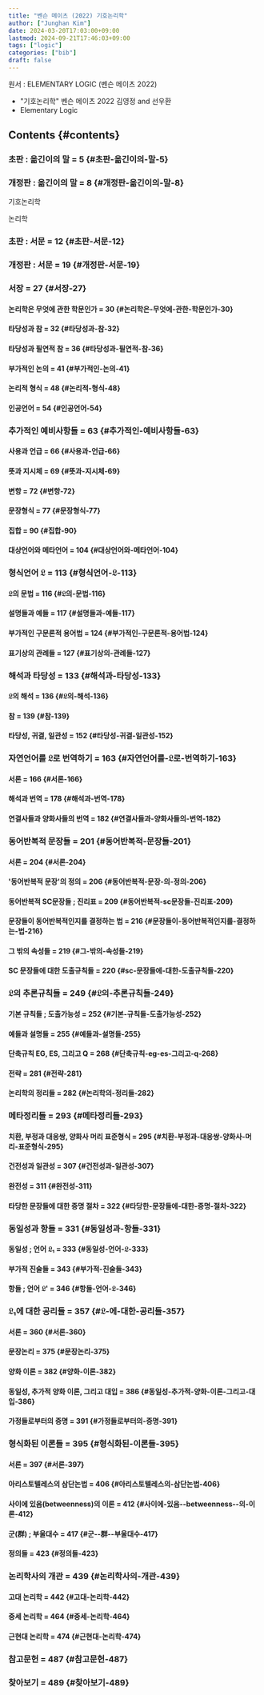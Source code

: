 ```yaml
---
title: "벤슨 메이츠 (2022) 기호논리학"
author: ["Junghan Kim"]
date: 2024-03-20T17:03:00+09:00
lastmod: 2024-09-21T17:46:03+09:00
tags: ["logic"]
categories: ["bib"]
draft: false
---
```


원서 : ELEMENTARY LOGIC (벤슨 메이츠 2022)

-   "기호논리학" 벤슨 메이츠 2022 김영정 and 선우환
-   Elementary Logic


## Contents {#contents}


### 초판 : 옮긴이의 말 = 5 {#초판-옮긴이의-말-5}


### 개정판 : 옮긴이의 말 = 8 {#개정판-옮긴이의-말-8}

기호논리학

논리학


### 초판 : 서문 = 12 {#초판-서문-12}


### 개정판 : 서문 = 19 {#개정판-서문-19}


### 서장 = 27 {#서장-27}


#### 논리학은 무엇에 관한 학문인가 = 30 {#논리학은-무엇에-관한-학문인가-30}


#### 타당성과 참 = 32 {#타당성과-참-32}


#### 타당성과 필연적 참 = 36 {#타당성과-필연적-참-36}


#### 부가적인 논의 = 41 {#부가적인-논의-41}


#### 논리적 형식 = 48 {#논리적-형식-48}


#### 인공언어 = 54 {#인공언어-54}


### 추가적인 예비사항들 = 63 {#추가적인-예비사항들-63}


#### 사용과 언급 = 66 {#사용과-언급-66}


#### 뜻과 지시체 = 69 {#뜻과-지시체-69}


#### 변항 = 72 {#변항-72}


#### 문장형식 = 77 {#문장형식-77}


#### 집합 = 90 {#집합-90}


#### 대상언어와 메타언어 = 104 {#대상언어와-메타언어-104}


### 형식언어 𝔏 = 113 {#형식언어-𝔏-113}


#### 𝔏의 문법 = 116 {#𝔏의-문법-116}


#### 설명들과 예들 = 117 {#설명들과-예들-117}


#### 부가적인 구문론적 용어법 = 124 {#부가적인-구문론적-용어법-124}


#### 표기상의 관례들 = 127 {#표기상의-관례들-127}


### 해석과 타당성 = 133 {#해석과-타당성-133}


#### 𝔏의 해석 = 136 {#𝔏의-해석-136}


#### 참 = 139 {#참-139}


#### 타당성, 귀결, 일관성 = 152 {#타당성-귀결-일관성-152}


### 자연언어를 𝔏로 번역하기 = 163 {#자연언어를-𝔏로-번역하기-163}


#### 서론 = 166 {#서론-166}


#### 해석과 번역 = 178 {#해석과-번역-178}


#### 연결사들과 양화사들의 번역 = 182 {#연결사들과-양화사들의-번역-182}


### 동어반복적 문장들 = 201 {#동어반복적-문장들-201}


#### 서론 = 204 {#서론-204}


#### '동어반복적 문장'의 정의 = 206 {#동어반복적-문장-의-정의-206}


#### 동어반복적 SC문장들 ; 진리표 = 209 {#동어반복적-sc문장들-진리표-209}


#### 문장들이 동어반복적인지를 결정하는 법 = 216 {#문장들이-동어반복적인지를-결정하는-법-216}


#### 그 밖의 속성들 = 219 {#그-밖의-속성들-219}


#### SC 문장들에 대한 도출규칙들 = 220 {#sc-문장들에-대한-도출규칙들-220}


### 𝔏의 추론규칙들 = 249 {#𝔏의-추론규칙들-249}


#### 기본 규칙들 ; 도출가능성 = 252 {#기본-규칙들-도출가능성-252}


#### 예들과 설명들 = 255 {#예들과-설명들-255}


#### 단축규칙 EG, ES, 그리고 Q = 268 {#단축규칙-eg-es-그리고-q-268}


#### 전략 = 281 {#전략-281}


#### 논리학의 정리들 = 282 {#논리학의-정리들-282}


### 메타정리들 = 293 {#메타정리들-293}


#### 치환, 부정과 대응쌍, 양화사 머리 표준형식 = 295 {#치환-부정과-대응쌍-양화사-머리-표준형식-295}


#### 건전성과 일관성 = 307 {#건전성과-일관성-307}


#### 완전성 = 311 {#완전성-311}


#### 타당한 문장들에 대한 증명 절차 = 322 {#타당한-문장들에-대한-증명-절차-322}


### 동일성과 항들 = 331 {#동일성과-항들-331}


#### 동일성 ; 언어 𝔏₁ = 333 {#동일성-언어-𝔏-333}


#### 부가적 진술들 = 343 {#부가적-진술들-343}


#### 항들 ; 언어 𝔏' = 346 {#항들-언어-𝔏-346}


### 𝔏₁에 대한 공리들 = 357 {#𝔏-에-대한-공리들-357}


#### 서론 = 360 {#서론-360}


#### 문장논리 = 375 {#문장논리-375}


#### 양화 이론 = 382 {#양화-이론-382}


#### 동일성, 추가적 양화 이론, 그리고 대입 = 386 {#동일성-추가적-양화-이론-그리고-대입-386}


#### 가정들로부터의 증명 = 391 {#가정들로부터의-증명-391}


### 형식화된 이론들 = 395 {#형식화된-이론들-395}


#### 서론 = 397 {#서론-397}


#### 아리스토텔레스의 삼단논법 = 406 {#아리스토텔레스의-삼단논법-406}


#### 사이에 있음(betweenness)의 이론 = 412 {#사이에-있음--betweenness--의-이론-412}


#### 군(群) ; 부울대수 = 417 {#군--群--부울대수-417}


#### 정의들 = 423 {#정의들-423}


### 논리학사의 개관 = 439 {#논리학사의-개관-439}


#### 고대 논리학 = 442 {#고대-논리학-442}


#### 중세 논리학 = 464 {#중세-논리학-464}


#### 근현대 논리학 = 474 {#근현대-논리학-474}


### 참고문헌 = 487 {#참고문헌-487}


### 찾아보기 = 489 {#찾아보기-489}

